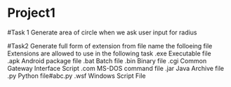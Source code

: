 # Project1
#Task 1
 Generate area of circle when we ask user input for radius



#Task2
 Generate full form of extension from file name
 the folloeing file Extensions are allowed to use in the following task
.exe	Executable file                                
.apk	Android package file
.bat	Batch file
.bin	Binary file
.cgi	Common Gateway Interface Script
.com	MS-DOS command file
.jar	Java Archive file
.py	Python file#abc.py
.wsf	Windows Script File
